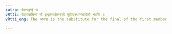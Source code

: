 ```yaml
---
sutra: देवताद्वन्द्वे च
vRtti: देवतावाचिनां यो द्वन्द्वस्तत्रोत्तरपदे पूर्वपदस्थानङादेशो भवति ॥
vRtti_eng: The आनङ् is the substitute for the final of the first member in a _Dwandva_ compound of the names of the _Devtas_.

---
```

